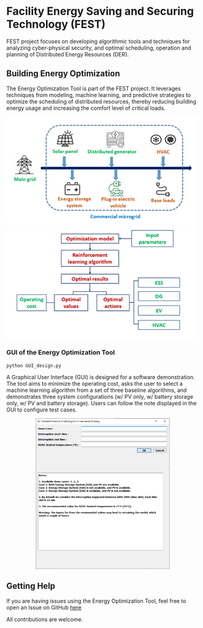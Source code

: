 # Facility Energy Saving and Securing Technology (FEST)
FEST project focuses on developing algorithmic tools and techniques for analyzing cyber-physical security, 
and optimal scheduling, operation and planning of Distributed Energy Resources (DER). 
## Building Energy Optimization
The Energy Optimization Tool is part of the FEST project. 
It leverages techniques from modeling, machine learning, and predictive strategies to optimize the scheduling of distributed resources, thereby reducing building energy usage and increasing the comfort level of critical loads.

<p align="left">
<img src="https://github.com/csun31/FEST/blob/main/Fig1_.png?raw=true" width="500">
<img src="https://github.com/csun31/FEST/blob/main/Fig2_.png?raw=true" width="500">
</p>



### GUI of the Energy Optimization Tool
```
python GUI_design.py
```
A Graphical User Interface (GUI) is designed for a software demonstration. The tool aims to minimize the operating cost, asks the user to select a machine learning algorithm from a set of three baseline algorithms, and demonstrates three system configurations (w/ PV only, w/ battery storage only, w/ PV and battery storage). Users can follow the note displayed in the GUI to configure test cases.  

<p align="center">
<img src="https://github.com/csun31/FEST/blob/main/Fig5_GUI.png?raw=true" width="350">
</p>

## Getting Help
If you are having issues using the Energy Optimization Tool, feel free to open an Issue on GitHub [here](https://github.com/csun31/FEST/issues/new/choose)

All contributions are welcome. 
